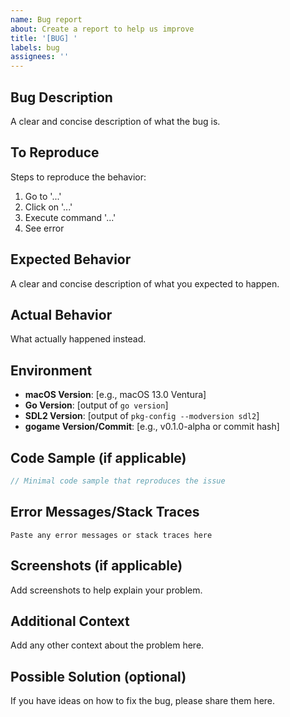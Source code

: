 ```yaml
---
name: Bug report
about: Create a report to help us improve
title: '[BUG] '
labels: bug
assignees: ''
---
```


## Bug Description

A clear and concise description of what the bug is.

## To Reproduce

Steps to reproduce the behavior:
1. Go to '...'
2. Click on '...'
3. Execute command '...'
4. See error

## Expected Behavior

A clear and concise description of what you expected to happen.

## Actual Behavior

What actually happened instead.

## Environment

- **macOS Version**: [e.g., macOS 13.0 Ventura]
- **Go Version**: [output of `go version`]
- **SDL2 Version**: [output of `pkg-config --modversion sdl2`]
- **gogame Version/Commit**: [e.g., v0.1.0-alpha or commit hash]

## Code Sample (if applicable)

```go
// Minimal code sample that reproduces the issue
```

## Error Messages/Stack Traces

```
Paste any error messages or stack traces here
```

## Screenshots (if applicable)

Add screenshots to help explain your problem.

## Additional Context

Add any other context about the problem here.

## Possible Solution (optional)

If you have ideas on how to fix the bug, please share them here.
